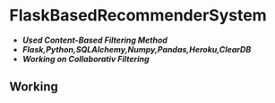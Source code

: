 # FlaskBasedRecommenderSystem
- ***Used Content-Based Filtering Method***
- ***Flask,Python,SQLAlchemy,Numpy,Pandas,Heroku,ClearDB***
- ***Working on Collaborativ Filtering***

## Working

